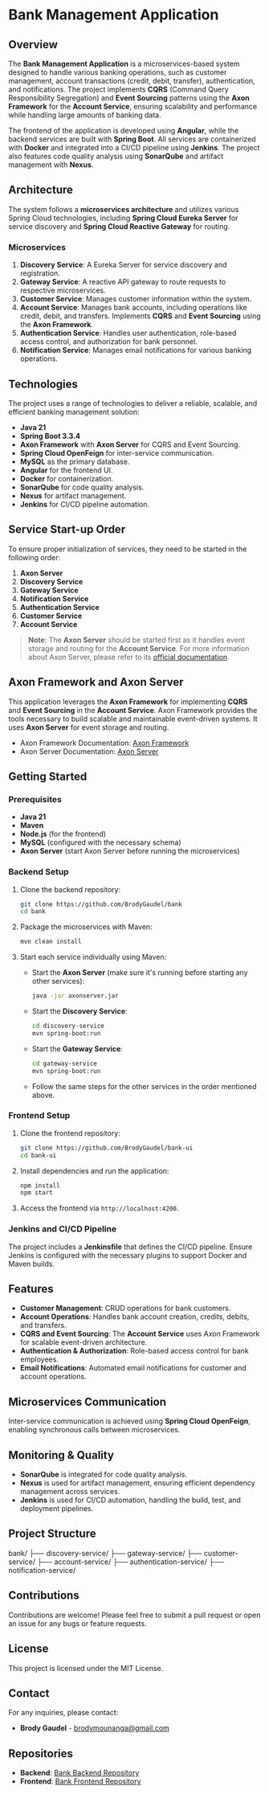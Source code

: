 # Bank Management Application

## Overview
The **Bank Management Application** is a microservices-based system designed to handle various banking operations, such as customer management, account transactions (credit, debit, transfer), authentication, and notifications. The project implements **CQRS** (Command Query Responsibility Segregation) and **Event Sourcing** patterns using the **Axon Framework** for the **Account Service**, ensuring scalability and performance while handling large amounts of banking data.

The frontend of the application is developed using **Angular**, while the backend services are built with **Spring Boot**. All services are containerized with **Docker** and integrated into a CI/CD pipeline using **Jenkins**. The project also features code quality analysis using **SonarQube** and artifact management with **Nexus**.

## Architecture
The system follows a **microservices architecture** and utilizes various Spring Cloud technologies, including **Spring Cloud Eureka Server** for service discovery and **Spring Cloud Reactive Gateway** for routing.

### Microservices
1. **Discovery Service**: A Eureka Server for service discovery and registration.
2. **Gateway Service**: A reactive API gateway to route requests to respective microservices.
3. **Customer Service**: Manages customer information within the system.
4. **Account Service**: Manages bank accounts, including operations like credit, debit, and transfers. Implements **CQRS** and **Event Sourcing** using the **Axon Framework**.
5. **Authentication Service**: Handles user authentication, role-based access control, and authorization for bank personnel.
6. **Notification Service**: Manages email notifications for various banking operations.

## Technologies
The project uses a range of technologies to deliver a reliable, scalable, and efficient banking management solution:

- **Java 21**
- **Spring Boot 3.3.4**
- **Axon Framework** with **Axon Server** for CQRS and Event Sourcing.
- **Spring Cloud OpenFeign** for inter-service communication.
- **MySQL** as the primary database.
- **Angular** for the frontend UI.
- **Docker** for containerization.
- **SonarQube** for code quality analysis.
- **Nexus** for artifact management.
- **Jenkins** for CI/CD pipeline automation.

## Service Start-up Order
To ensure proper initialization of services, they need to be started in the following order:

1. **Axon Server**
2. **Discovery Service**
3. **Gateway Service**
4. **Notification Service**
5. **Authentication Service**
6. **Customer Service**
7. **Account Service**

> **Note**: The **Axon Server** should be started first as it handles event storage and routing for the **Account Service**. For more information about Axon Server, please refer to its [official documentation](https://www.axoniq.io/products/axon-server).

## Axon Framework and Axon Server
This application leverages the **Axon Framework** for implementing **CQRS** and **Event Sourcing** in the **Account Service**. Axon Framework provides the tools necessary to build scalable and maintainable event-driven systems. It uses **Axon Server** for event storage and routing.

- Axon Framework Documentation: [Axon Framework](https://www.axoniq.io/products/axon-framework)
- Axon Server Documentation: [Axon Server](https://www.axoniq.io/products/axon-server)

## Getting Started

### Prerequisites
- **Java 21**
- **Maven**
- **Node.js** (for the frontend)
- **MySQL** (configured with the necessary schema)
- **Axon Server** (start Axon Server before running the microservices)

### Backend Setup

1. Clone the backend repository:
    ```bash
    git clone https://github.com/BrodyGaudel/bank
    cd bank
    ```

2. Package the microservices with Maven:
    ```bash
    mvn clean install
    ```

3. Start each service individually using Maven:
    - Start the **Axon Server** (make sure it's running before starting any other services):
      ```bash
      java -jar axonserver.jar
      ```

    - Start the **Discovery Service**:
      ```bash
      cd discovery-service
      mvn spring-boot:run
      ```

    - Start the **Gateway Service**:
      ```bash
      cd gateway-service
      mvn spring-boot:run
      ```

    - Follow the same steps for the other services in the order mentioned above.

### Frontend Setup

1. Clone the frontend repository:
    ```bash
    git clone https://github.com/BrodyGaudel/bank-ui
    cd bank-ui
    ```

2. Install dependencies and run the application:
    ```bash
    npm install
    npm start
    ```

3. Access the frontend via `http://localhost:4200`.

### Jenkins and CI/CD Pipeline
The project includes a **Jenkinsfile** that defines the CI/CD pipeline. Ensure Jenkins is configured with the necessary plugins to support Docker and Maven builds.

## Features

- **Customer Management**: CRUD operations for bank customers.
- **Account Operations**: Handles bank account creation, credits, debits, and transfers.
- **CQRS and Event Sourcing**: The **Account Service** uses Axon Framework for scalable event-driven architecture.
- **Authentication & Authorization**: Role-based access control for bank employees.
- **Email Notifications**: Automated email notifications for customer and account operations.

## Microservices Communication
Inter-service communication is achieved using **Spring Cloud OpenFeign**, enabling synchronous calls between microservices.

## Monitoring & Quality
- **SonarQube** is integrated for code quality analysis.
- **Nexus** is used for artifact management, ensuring efficient dependency management across services.
- **Jenkins** is used for CI/CD automation, handling the build, test, and deployment pipelines.

## Project Structure

bank/ 
    ├── discovery-service/
    ├── gateway-service/
    ├── customer-service/
    ├── account-service/
    ├── authentication-service/
    ├── notification-service/


## Contributions
Contributions are welcome! Please feel free to submit a pull request or open an issue for any bugs or feature requests.

## License
This project is licensed under the MIT License.

## Contact
For any inquiries, please contact:
- **Brody Gaudel** - brodymounanga@gmail.com

## Repositories
- **Backend**: [Bank Backend Repository](https://github.com/BrodyGaudel/bank)
- **Frontend**: [Bank Frontend Repository](https://github.com/BrodyGaudel/bank-ui)